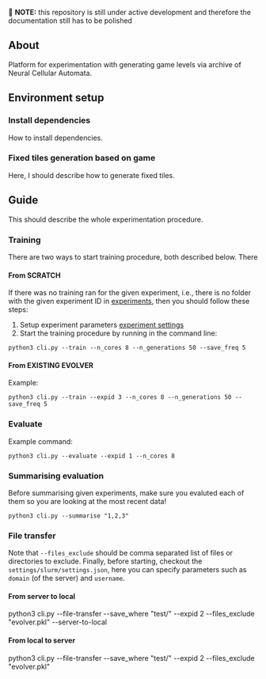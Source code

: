 :construction: **NOTE:** this repository is still under active development and therefore the documentation still has to be polished 

## About
Platform for experimentation with generating game levels via archive of Neural Cellular Automata.

## Environment setup
### Install dependencies
How to install dependencies.

### Fixed tiles generation based on game
Here, I should describe how to generate fixed tiles.

## Guide
This should describe the whole experimentation procedure.

### Training
There are two ways to start training procedure, both described below. There 

#### From SCRATCH
If there was no training ran for the given experiment, i.e., there is no folder with the given experiment ID in [experiments](experiments), then you should follow these steps:
1. Setup experiment parameters [experiment settings](settings/experiment/settings.json)
2. Start the training procedure by running in the command line:

```
python3 cli.py --train --n_cores 8 --n_generations 50 --save_freq 5
```

#### From EXISTING EVOLVER
Example:
```
python3 cli.py --train --expid 3 --n_cores 8 --n_generations 50 --save_freq 5
```

### Evaluate
Example command:

```
python3 cli.py --evaluate --expid 1 --n_cores 8
```

### Summarising evaluation
Before summarising given experiments, make sure you evaluted each of them so you are looking at the most recent data!

```
python3 cli.py --summarise "1,2,3"
```

### File transfer
Note that `--files_exclude` should be comma separated list of files or directories to exclude. Finally, before starting, checkout
the `settings/slurm/settings.json`, here you can specify parameters such as `domain` (of the server) and `username`.

#### From server to local
python3 cli.py --file-transfer --save_where "test/" --expid 2 --files_exclude "evolver.pkl" --server-to-local

#### From local to server
python3 cli.py --file-transfer --save_where "test/" --expid 2 --files_exclude "evolver.pkl"
